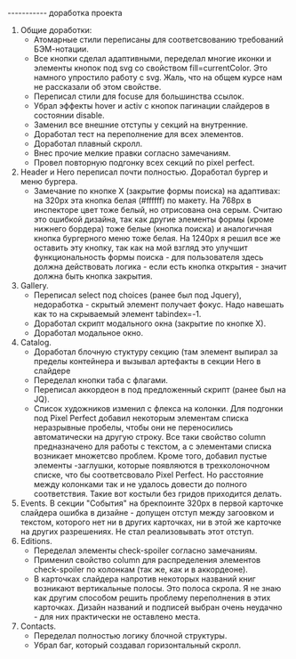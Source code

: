 ----------- доработка проекта

1. Общие доработки: 
     - Атомарные стили переписаны для соответсвованию требований БЭМ-нотации.
     - Все кнопки сделал адаптивными, переделал многие иконки и элементы кнопок под svg со свойством fill=currentColor. Это намного упростило работу с svg. Жаль, что на общем курсе нам не рассказали об этом свойстве.
     - Переписал стили для focuse для большинства ссылок.
     - Убрал эффекты hover и activ с кнопок пагинации слайдеров в состоянии disable.
     - Заменил все внешние отступы у секций на внутренние.
     - Доработал тест на переполнение для всех элементов.
     - Доработал плавный скролл.
     - Внес прочие мелкие правки согласно замечаниям.
     - Провел повторную подгонку всех секций по pixel perfect.
2. Header и Hero переписал почти полностью. Доработал бургер и меню бургера.
     - Замечание по кнопке Х (закрытие формы поиска) на адаптивах: на 320px эта кнопка белая (#ffffff) по макету. На 768px в инспекторе цвет тоже белый, но отрисована она серым. Считаю это ошибкой дизайна, так как другие элементы формы (кроме нижнего бордера) тоже белые (кнопка поиска) и аналогичная кнопка бургерного меню тоже белая. На 1240px я решил все же оставить эту кнопку, так как на мой взгляд это улучшит функциональность формы поиска - для пользователя здесь должна действовать логика - если есть кнопка открытия - значит должна быть кнопка закрытия.
3. Gallery. 
     - Переписал select под choices (ранее был под Jquery), недоработка - скрытый элемент получает фокус. Надо навешать как то на скрываемый элемент tabindex=-1.
     - Доработал скрипт модального окна (закрытие по кнопке Х).
     - Доработал модальное окно.
4. Catalog. 
     - Доработал блочную стуктуру секцию (там элемент выпирал за пределы контейнера и вызывал артефакты в секции Hero в слайдере
     - Переделал кнопки таба с флагами.
     - Переписал аккордеон в под предложенный скрипт (ранее был на JQ).
     - Список художников изменил с флекса на колонки. Для подгонки под Pixel Perfect добавил некоторым элементам списка неразрывные пробелы, чтобы они не переносились автоматически на другую строку. Все таки свойство column предназначено для работы с текстом, а с элементами списка возникает множетсво проблем. Кроме того, добавил пустые элементы -заглушки, которые появляются в трехколоночном списке, что бы соответсвовало Pixel Perfect. Но расстояние между колонками так и не удалось довести до полного соответствия. Такие вот костыли без гридов приходится делать.
5. Events. В секции "События" на брекпоинте 320px в первой карточке слайдера ошибка в дизайне - допущен отступ 
   между загоовком и текстом, которого нет ни в других карточках, ни в этой же карточке на других разрешениях.
   Не стал реализовывать этот отступ.
6. Editions. 
     - Переделал элементы check-spoiler согласно замечаниям.
     - Применил свойство column для распределения элементов check-spoiler по колонкам (так же, как и в аккордеоне).
     - В карточках слайдера напротив некоторых названий книг возникают вертикальные полосы. Это полоса скрола. Я не знаю как другим способом решить проблему переполнения в этих карточках. Дизайн названий и подписей выбран очень неудачно - для них практически не оставлено места.
7. Contacts.
     - Переделал полностью логику блочной структуры.
     - Убрал баг, который создавал горизонтальный скролл.